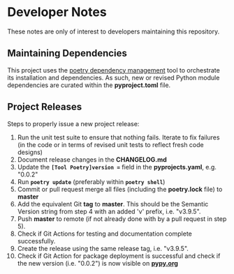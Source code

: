 # Developer Notes

These notes are only of interest to developers maintaining this repository.

## Maintaining Dependencies

This project uses the [poetry dependency management](https://python-poetry.org) tool to orchestrate its installation and dependencies. As such, new or revised Python module dependencies are curated within the **pyproject.toml** file.

## Project Releases

Steps to properly issue a new project release:

1. Run the unit test suite to ensure that nothing fails. Iterate to fix failures (in the code or in terms of revised unit tests to reflect fresh code designs)
2. Document release changes in the **CHANGELOG.md**
3. Update the **`[Tool Poetry]version =`** field in the **pyprojects.yaml**, e.g. "0.0.2"
4. Run **`poetry update`** (preferably within  **`poetry shell`**)
5. Commit or pull request merge all files (including the **poetry.lock** file) to **master**
6. Add the equivalent Git **tag** to **master**. This should be the Semantic Version string from step 4 with an added 'v' prefix, i.e. "v3.9.5".
7. Push **master** to remote (if not already done with by a pull request in step 5).
8.  Check if Git Actions for testing and documentation complete successfully.
9. Create the release using the same release tag, i.e. "v3.9.5".
10. Check if Git Action for package deployment is successful and check if the new version (i.e. "0.0.2") is now visible on **[pypy.org](https://pypi.org/search/?q=OneHopTests)**
